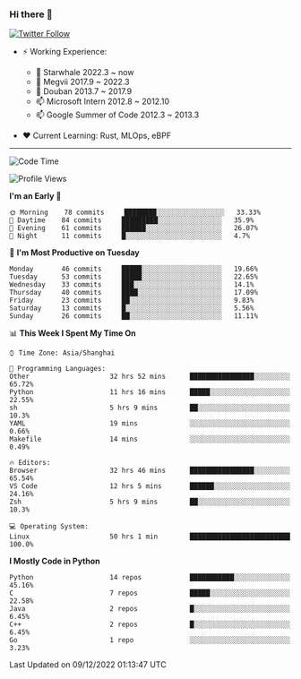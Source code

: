 ### Hi there 👋

[![Twitter Follow](https://img.shields.io/twitter/follow/tianweidut?style=social)](https://twitter.com/tianweidut)

- ⚡ Working Experience:
  - 🔭 Starwhale 2022.3 ~ now
  - 🌱 Megvii 2017.9 ~ 2022.3
  - 🌱 Douban 2013.7 ~ 2017.9
  - 📫 Microsoft Intern 2012.8 ~ 2012.10
  - 📫 Google Summer of Code 2012.3 ~ 2013.3

- ❤️ Current Learning: Rust, MLOps, eBPF

---
<!--START_SECTION:waka-->
![Code Time](http://img.shields.io/badge/Code%20Time-3%2C496%20hrs%2045%20mins-blue)

![Profile Views](http://img.shields.io/badge/Profile%20Views-0-blue)

**I'm an Early 🐤** 

```text
🌞 Morning    78 commits     ████████░░░░░░░░░░░░░░░░░   33.33% 
🌆 Daytime    84 commits     █████████░░░░░░░░░░░░░░░░   35.9% 
🌃 Evening    61 commits     ██████░░░░░░░░░░░░░░░░░░░   26.07% 
🌙 Night      11 commits     █░░░░░░░░░░░░░░░░░░░░░░░░   4.7%

```
📅 **I'm Most Productive on Tuesday** 

```text
Monday       46 commits     █████░░░░░░░░░░░░░░░░░░░░   19.66% 
Tuesday      53 commits     █████░░░░░░░░░░░░░░░░░░░░   22.65% 
Wednesday    33 commits     ███░░░░░░░░░░░░░░░░░░░░░░   14.1% 
Thursday     40 commits     ████░░░░░░░░░░░░░░░░░░░░░   17.09% 
Friday       23 commits     ██░░░░░░░░░░░░░░░░░░░░░░░   9.83% 
Saturday     13 commits     █░░░░░░░░░░░░░░░░░░░░░░░░   5.56% 
Sunday       26 commits     ██░░░░░░░░░░░░░░░░░░░░░░░   11.11%

```


📊 **This Week I Spent My Time On** 

```text
⌚︎ Time Zone: Asia/Shanghai

💬 Programming Languages: 
Other                    32 hrs 52 mins      ████████████████░░░░░░░░░   65.72% 
Python                   11 hrs 16 mins      █████░░░░░░░░░░░░░░░░░░░░   22.55% 
sh                       5 hrs 9 mins        ██░░░░░░░░░░░░░░░░░░░░░░░   10.3% 
YAML                     19 mins             ░░░░░░░░░░░░░░░░░░░░░░░░░   0.66% 
Makefile                 14 mins             ░░░░░░░░░░░░░░░░░░░░░░░░░   0.49%

🔥 Editors: 
Browser                  32 hrs 46 mins      ████████████████░░░░░░░░░   65.54% 
VS Code                  12 hrs 5 mins       ██████░░░░░░░░░░░░░░░░░░░   24.16% 
Zsh                      5 hrs 9 mins        ██░░░░░░░░░░░░░░░░░░░░░░░   10.3%

💻 Operating System: 
Linux                    50 hrs 1 min        █████████████████████████   100.0%

```

**I Mostly Code in Python** 

```text
Python                   14 repos            ███████████░░░░░░░░░░░░░░   45.16% 
C                        7 repos             █████░░░░░░░░░░░░░░░░░░░░   22.58% 
Java                     2 repos             █░░░░░░░░░░░░░░░░░░░░░░░░   6.45% 
C++                      2 repos             █░░░░░░░░░░░░░░░░░░░░░░░░   6.45% 
Go                       1 repo              ░░░░░░░░░░░░░░░░░░░░░░░░░   3.23%

```



 Last Updated on 09/12/2022 01:13:47 UTC
<!--END_SECTION:waka-->